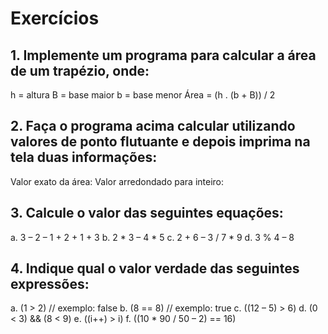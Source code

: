 # Exercícios

## 1. Implemente um programa para calcular a área de um trapézio, onde:
h = altura
B = base maior
b = base menor
Área = (h . (b + B)) / 2

## 2. Faça o programa acima calcular utilizando valores de ponto flutuante e depois imprima na tela duas informações:
Valor exato da área:
Valor arredondado para inteiro:

## 3. Calcule o valor das seguintes equações:
a. 3 – 2 – 1 + 2 + 1 + 3
b. 2 * 3 – 4 * 5
c. 2 + 6 – 3 / 7 * 9
d. 3 % 4 – 8

## 4. Indique qual o valor verdade das seguintes expressões:
a. (1 > 2) // exemplo: false
b. (8 == 8) // exemplo: true
c. ((12 – 5) > 6)
d. (0 < 3) && (8 < 9)
e. ((i++) > i)
f. ((10 * 90 / 50 – 2) == 16)
